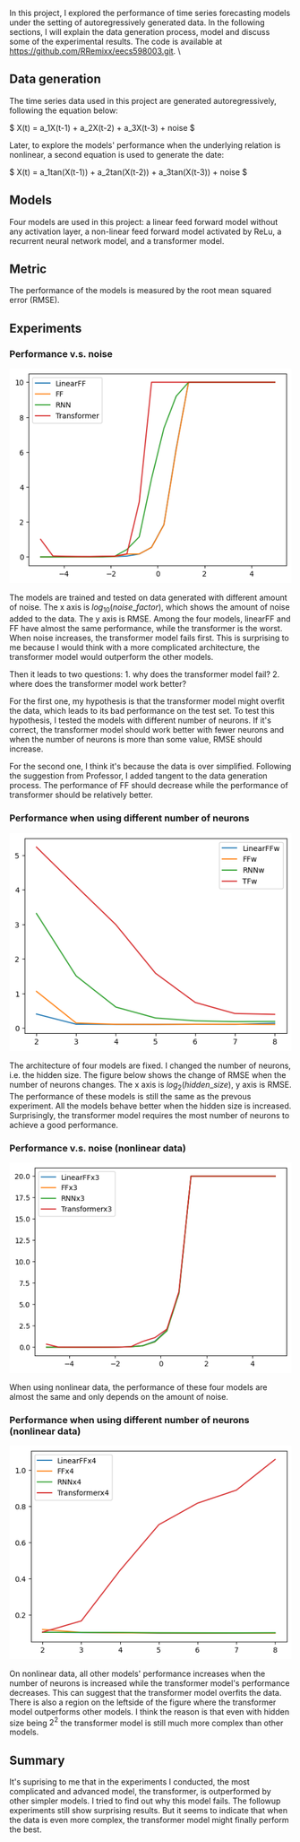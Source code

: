 In this project, I explored the performance of time series forecasting models under the setting of autoregressively generated data. In the following sections, I will explain the data generation process, model and discuss some of the experimental results. The code is available at https://github.com/RRemixx/eecs598003.git. \\
## Data generation
The time series data used in this project are generated autoregressively, following the equation below:

$ X(t) = a_1X(t-1) + a_2X(t-2) + a_3X(t-3) + noise $

Later, to explore the models' performance when the underlying relation is nonlinear, a second equation is used to generate the date:

$ X(t) = a_1tan(X(t-1)) + a_2tan(X(t-2)) + a_3tan(X(t-3)) + noise $

## Models
Four models are used in this project: a linear feed forward model without any activation layer, a non-linear feed forward model activated by ReLu, a recurrent neural network model, and a transformer model.

## Metric
The performance of the models is measured by the root mean squared error (RMSE).

## Experiments
### Performance v.s. noise
![linearRMSE](project/images/linearRMSE.png)

The models are trained and tested on data generated with different amount of noise. The x axis is $log_{10}(noise\_factor)$, which shows the amount of noise added to the data. The y axis is RMSE. Among the four models, linearFF and FF have almost the same performance, while the transformer is the worst. When noise increases, the transformer model fails first. This is surprising to me because I would think with a more complicated architecture, the transformer model would outperform the other models.

Then it leads to two questions: 1. why does the transformer model fail? 2. where does the transformer model work better? 

For the first one, my hypothesis is that the transformer model might overfit the data, which leads to its bad performance on the test set. To test this hypothesis, I tested the models with different number of neurons. If it's correct, the transformer model should work better with fewer neurons and when the number of neurons is more than some value, RMSE should increase.

For the second one, I think it's because the data is over simplified. Following the suggestion from Professor, I added tangent to the data generation process. The performance of FF should decrease while the performance of transformer should be relatively better. 


### Performance when using different number of neurons
![linearWidth](project/images/width.png)

The architecture of four models are fixed. I changed the number of neurons, i.e. the hidden size. The figure below shows the change of RMSE when the number of neurons changes. The x axis is $log_2(hidden\_size)$, y axis is RMSE. The performance of these models is still the same as the prevous experiment. All the models behave better when the hidden size is increased. Surprisingly, the transformer model requires the most number of neurons to achieve a good performance.

### Performance v.s. noise (nonlinear data)
![nonlinearRMSE](project/images/nonlinearRMSE.png)

When using nonlinear data, the performance of these four models are almost the same and only depends on the amount of noise.


### Performance when using different number of neurons (nonlinear data)
![nonlinearwidth](project/images/nonlinearwidth.png)

On nonlinear data, all other models' performance increases when the number of neurons is increased while the transformer model's performance decreases. This can suggest that the transformer model overfits the data. There is also a region on the leftside of the figure where the transformer model outperforms other models. I think the reason is that even with hidden size being $2^2$ the transformer model is still much more complex than other models.

## Summary

It's suprising to me that in the experiments I conducted, the most complicated and advanced model, the transformer, is outperformed by other simpler models. I tried to find out why this model fails. The followup experiments still show surprising results. But it seems to indicate that when the data is even more complex, the transformer model might finally perform the best.  
